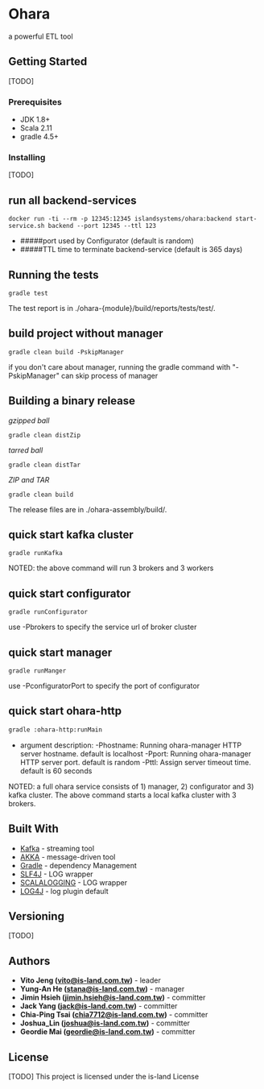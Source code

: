 # Ohara

a powerful ETL tool

## Getting Started

[TODO]

### Prerequisites

* JDK 1.8+
* Scala 2.11
* gradle 4.5+

### Installing

[TODO]

## run all backend-services
```
docker run -ti --rm -p 12345:12345 islandsystems/ohara:backend start-service.sh backend --port 12345 --ttl 123
```
* #####port
used by Configurator (default is random)
* #####TTL
time to terminate backend-service (default is 365 days)


## Running the tests

```
gradle test
```
The test report is in ./ohara-{module}/build/reports/tests/test/.

## build project without manager
```
gradle clean build -PskipManager
```
if you don't care about manager, running the gradle command with "-PskipManager" can skip process of manager


## Building a binary release

*gzipped ball*

```
gradle clean distZip
```

*tarred ball*

```
gradle clean distTar
```

*ZIP and TAR*

```
gradle clean build
```

The release files are in ./ohara-assembly/build/.

## quick start kafka cluster

```
gradle runKafka
```
NOTED: the above command will run 3 brokers and 3 workers

## quick start configurator

```
gradle runConfigurator
```
use -Pbrokers to specify the service url of broker cluster 

## quick start manager

```
gradle runManger
```
use -PconfiguratorPort to specify the port of configurator 

## quick start ohara-http
```bash
gradle :ohara-http:runMain
```

* argument description:
-Phostname: Running ohara-manager HTTP server hostname. default is localhost
-Pport: Running ohara-manager HTTP server port. default is random
-Pttl: Assign server timeout time. default is 60 seconds

NOTED: a full ohara service consists of 1) manager, 2) configurator and 3) kafka cluster. The above command starts
a local kafka cluster with 3 brokers.

## Built With

* [Kafka](https://github.com/apache/kafka) - streaming tool
* [AKKA](https://akka.io/) - message-driven tool
* [Gradle](https://gradle.org) - dependency Management
* [SLF4J](https://www.slf4j.org/) - LOG wrapper
* [SCALALOGGING](https://github.com/typesafehub/scalalogging) - LOG wrapper
* [LOG4J](https://logging.apache.org/log4j/2.x/) - log plugin default

## Versioning

[TODO]

## Authors

* **Vito Jeng (vito@is-land.com.tw)** - leader
* **Yung-An He (stana@is-land.com.tw)** - manager
* **Jimin Hsieh (jimin.hsieh@is-land.com.tw)** - committer
* **Jack Yang (jack@is-land.com.tw)** - committer
* **Chia-Ping Tsai (chia7712@is-land.com.tw)** - committer
* **Joshua_Lin (joshua@is-land.com.tw)** - committer
* **Geordie Mai (geordie@is-land.com.tw)** - committer

## License

[TODO] This project is licensed under the is-land License

